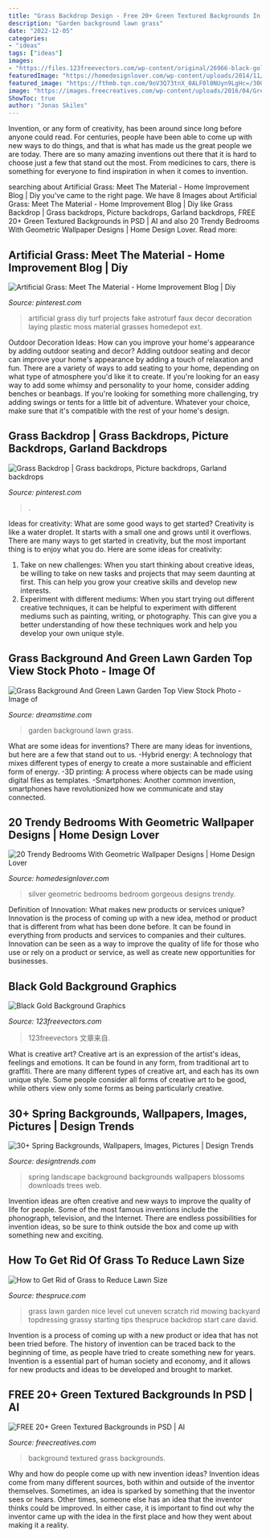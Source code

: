 ```yaml
---
title: "Grass Backdrop Design - Free 20+ Green Textured Backgrounds In Psd"
description: "Garden background lawn grass"
date: "2022-12-05"
categories:
- "ideas"
tags: ["ideas"]
images:
- "https://files.123freevectors.com/wp-content/original/26966-black-gold-background-graphics.jpg"
featuredImage: "https://homedesignlover.com/wp-content/uploads/2014/11/11-lucyandcompany.jpg"
featured_image: "https://fthmb.tqn.com/9oV3Q73tnX_0ALF0l0NUyn9LgHc=/3000x2000/filters:fill(auto,1)/nice-grass-w-hydrangea-big-56a585ed5f9b58b7d0dd430d.jpg"
image: "https://images.freecreatives.com/wp-content/uploads/2016/04/Green-Grass-Textured-Background.jpg"
ShowToc: true
author: "Jonas Skiles"
---
```



Invention, or any form of creativity, has been around since long before anyone could read. For centuries, people have been able to come up with new ways to do things, and that is what has made us the great people we are today. There are so many amazing inventions out there that it is hard to choose just a few that stand out the most. From medicines to cars, there is something for everyone to find inspiration in when it comes to invention.

	

		
searching about Artificial Grass: Meet The Material - Home Improvement Blog | Diy you've came to the right page. We have 8 Images about Artificial Grass: Meet The Material - Home Improvement Blog | Diy like Grass Backdrop | Grass backdrops, Picture backdrops, Garland backdrops, FREE 20+ Green Textured Backgrounds in PSD | AI and also 20 Trendy Bedrooms With Geometric Wallpaper Designs | Home Design Lover. Read more:
		
    
## Artificial Grass: Meet The Material - Home Improvement Blog | Diy

<img loading=lazy src="https://i.pinimg.com/736x/00/69/bd/0069bda5482d88f096919c949e3a8e10--artificial-grasses.jpg" onerror="this.onerror=null;this.src='https://tse4.mm.bing.net/th?id=OIP.m-t_KnmNdN_EwWxrCKhuEQHaJs&amp;pid=15.1';" alt="Artificial Grass: Meet The Material - Home Improvement Blog | Diy">

_Source: pinterest.com_

>artificial grass diy turf projects fake astroturf faux decor decoration laying plastic moss material grasses homedepot ext. 

	

Outdoor Decoration Ideas: How can you improve your home's appearance by adding outdoor seating and decor?
Adding outdoor seating and decor can improve your home's appearance by adding a touch of relaxation and fun. There are a variety of ways to add seating to your home, depending on what type of atmosphere you'd like it to create. If you're looking for an easy way to add some whimsy and personality to your home, consider adding benches or beanbags. If you're looking for something more challenging, try adding swings or tents for a little bit of adventure. Whatever your choice, make sure that it's compatible with the rest of your home's design.

    
## Grass Backdrop | Grass Backdrops, Picture Backdrops, Garland Backdrops

<img loading=lazy src="https://i.pinimg.com/736x/7b/55/72/7b55721599312ac0cdbf82d11ac73683.jpg" onerror="this.onerror=null;this.src='https://tse1.mm.bing.net/th?id=OIP.pRYKAm8tTasq74p1C9zn2gHaIQ&amp;pid=15.1';" alt="Grass Backdrop | Grass backdrops, Picture backdrops, Garland backdrops">

_Source: pinterest.com_

>. 

	

Ideas for creativity: What are some good ways to get started?
Creativity is like a water droplet. It starts with a small one and grows until it overflows. There are many ways to get started in creativity, but the most important thing is to enjoy what you do. Here are some ideas for creativity: 
1. Take on new challenges: When you start thinking about creative ideas, be willing to take on new tasks and projects that may seem daunting at first. This can help you grow your creative skills and develop new interests. 
2. Experiment with different mediums: When you start trying out different creative techniques, it can be helpful to experiment with different mediums such as painting, writing, or photography. This can give you a better understanding of how these techniques work and help you develop your own unique style. 

    
## Grass Background And Green Lawn Garden Top View Stock Photo - Image Of

<img loading=lazy src="https://thumbs.dreamstime.com/z/grass-background-green-lawn-garden-top-view-151389788.jpg" onerror="this.onerror=null;this.src='https://tse2.mm.bing.net/th?id=OIP.i9IRVlb85MLd9z7dczaj1QHaFW&amp;pid=15.1';" alt="Grass Background And Green Lawn Garden Top View Stock Photo - Image of">

_Source: dreamstime.com_

>garden background lawn grass. 

	

What are some ideas for inventions?
There are many ideas for inventions, but here are a few that stand out to us. 
-Hybrid energy: A technology that mixes different types of energy to create a more sustainable and efficient form of energy.
-3D printing: A process where objects can be made using digital files as templates.
-Smartphones: Another common invention, smartphones have revolutionized how we communicate and stay connected.

    
## 20 Trendy Bedrooms With Geometric Wallpaper Designs | Home Design Lover

<img loading=lazy src="https://homedesignlover.com/wp-content/uploads/2014/11/11-lucyandcompany.jpg" onerror="this.onerror=null;this.src='https://tse1.mm.bing.net/th?id=OIP.V_EXokLX-ONsMQlyl0Sf7wHaEX&amp;pid=15.1';" alt="20 Trendy Bedrooms With Geometric Wallpaper Designs | Home Design Lover">

_Source: homedesignlover.com_

>silver geometric bedrooms bedroom gorgeous designs trendy. 

	

Definition of Innovation: What makes new products or services unique?
Innovation is the process of coming up with a new idea, method or product that is different from what has been done before. It can be found in everything from products and services to companies and their cultures. Innovation can be seen as a way to improve the quality of life for those who use or rely on a product or service, as well as create new opportunities for businesses.

    
## Black Gold Background Graphics

<img loading=lazy src="https://files.123freevectors.com/wp-content/original/26966-black-gold-background-graphics.jpg" onerror="this.onerror=null;this.src='https://tse3.mm.bing.net/th?id=OIP.pLl1D2kNbBnkZaA0qCsQOQHaHa&amp;pid=15.1';" alt="Black Gold Background Graphics">

_Source: 123freevectors.com_

>123freevectors 文章来自. 

	

What is creative art?
Creative art is an expression of the artist's ideas, feelings and emotions. It can be found in any form, from traditional art to graffiti. There are many different types of creative art, and each has its own unique style. Some people consider all forms of creative art to be good, while others view only some forms as being particularly creative.

    
## 30+ Spring Backgrounds, Wallpapers, Images, Pictures | Design Trends

<img loading=lazy src="https://images.designtrends.com/wp-content/uploads/2016/01/06094121/Spring-Landscape-Background1.jpg" onerror="this.onerror=null;this.src='https://tse1.mm.bing.net/th?id=OIP.o7N6ZxVke7CphwB_phXwNgHaE7&amp;pid=15.1';" alt="30+ Spring Backgrounds, Wallpapers, Images, Pictures | Design Trends">

_Source: designtrends.com_

>spring landscape background backgrounds wallpapers blossoms downloads trees web. 

	

Invention ideas are often creative and new ways to improve the quality of life for people. Some of the most famous inventions include the phonograph, television, and the Internet. There are endless possibilities for invention ideas, so be sure to think outside the box and come up with something new and exciting.

    
## How To Get Rid Of Grass To Reduce Lawn Size

<img loading=lazy src="https://fthmb.tqn.com/9oV3Q73tnX_0ALF0l0NUyn9LgHc=/3000x2000/filters:fill(auto,1)/nice-grass-w-hydrangea-big-56a585ed5f9b58b7d0dd430d.jpg" onerror="this.onerror=null;this.src='https://tse3.mm.bing.net/th?id=OIP.WjVwmsGZXArBsbUGoqW5fQHaE8&amp;pid=15.1';" alt="How to Get Rid of Grass to Reduce Lawn Size">

_Source: thespruce.com_

>grass lawn garden nice level cut uneven scratch rid mowing backyard topdressing grassy starting tips thespruce backdrop start care david. 

	

Invention is a process of coming up with a new product or idea that has not been tried before. The history of invention can be traced back to the beginning of time, as people have tried to create something new for years. Invention is a essential part of human society and economy, and it allows for new products and ideas to be developed and brought to market.

    
## FREE 20+ Green Textured Backgrounds In PSD | AI

<img loading=lazy src="https://images.freecreatives.com/wp-content/uploads/2016/04/Green-Grass-Textured-Background.jpg" onerror="this.onerror=null;this.src='https://tse2.mm.bing.net/th?id=OIP.zNca7no_jiH4H9B_hhduowHaFj&amp;pid=15.1';" alt="FREE 20+ Green Textured Backgrounds in PSD | AI">

_Source: freecreatives.com_

>background textured grass backgrounds. 

	

Why and how do people come up with new invention ideas?
Invention ideas come from many different sources, both within and outside of the inventor themselves. Sometimes, an idea is sparked by something that the inventor sees or hears. Other times, someone else has an idea that the inventor thinks could be improved. In either case, it is important to find out why the inventor came up with the idea in the first place and how they went about making it a reality.

